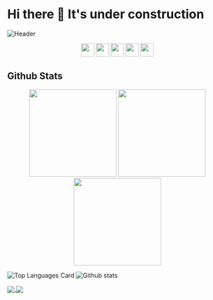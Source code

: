 # Hi there 👋 It's under construction

![Header](https://github.com/shuhanmirza/shuhanmirza/raw/master/assets/header.gif)

<p align='center'>
  <!--<a href="https://dev.to/shuhanmirza"><img height="30" src="https://github.com/shuhanmirza/shuhanmirza/raw/master/assets/dev.png"></a>-->
  <a href="https://www.fb.com/shuhan.mirza"><img height="30" src="https://github.com/shuhanmirza/shuhanmirza/raw/master/assets/facebook.png"></a>
  <a href="https://instagram.com/shuhan.mirza"><img height="30" src="https://github.com/shuhanmirza/shuhanmirza/raw/master/assets/ig.png"></a>
  <a href="https://www.buymeacoffee.com/shuhanmirza"><img height="30" src="https://github.com/shuhanmirza/shuhanmirza/raw/master/assets/coffee.png"></a>
  <a href="https://www.linkedin.com/in/shuhan-mirza"><img height="30" src="https://github.com/shuhanmirza/shuhanmirza/raw/master/assets/linkedin.png"></a>
  <a href="mailto:shuhan.mirza@gmail.com"><img height="30" src="https://github.com/shuhanmirza/shuhanmirza/raw/master/assets/gmail.png"></a>
</p>

## Github Stats

<p align="center">

  <img height="200" src="https://github-readme-stats.vercel.app/api/top-langs/?username=shuhanmirza&hide=html,makefile&bg_color=21223e&title_color=f6c819&text_color=fff&count_private=true&langs_count=5" />

  <img height="200" src="https://github-readme-stats.vercel.app/api?username=shuhanmirza&bg_color=21223e&title_color=f6c819&text_color=fff&show_icons=true&icon_color=fff&count_private=true" />

  <img  height="200" src="https://github-profile-trophy.vercel.app/?username=shuhanmirza&theme=gruvbox&column=3&margin-w=5&margin-h=5&count_private=true"/>

</p>



![Top Languages Card](https://github-readme-stats.vercel.app/api/top-langs/?username=shuhanmirza&hide=html,makefile&theme=dark&count_private=true&langs_count=5)
![Github stats](https://github-readme-stats.vercel.app/api?username=shuhanmirza&bg_color=30,e96443,904e95&title_color=fff&text_color=fff&show_icons=true&icon_color=fff&count_private=true)

<a href="https://github.com/shuhanmirza/shuhanmirza">
  <img align="center" src="https://github-readme-stats.vercel.app/api/pin/?username=shuhanmirza&repo=shuhanmirza" />
</a>
<a href="https://github.com/anuraghazra/convoychat">
  <img align="center" src="https://github-readme-stats.vercel.app/api/pin/?username=shuhanmirza&repo=shuhanmirza" />
</a>

<!--
**shuhanmirza/shuhanmirza** is a ✨ _special_ ✨ repository because its `README.md` (this file) appears on your GitHub profile.

Here are some ideas to get you started:

- 🔭 I’m currently working on ...
- 🌱 I’m currently learning ...
- 👯 I’m looking to collaborate on ...
- 🤔 I’m looking for help with ...
- 💬 Ask me about ...
- 📫 How to reach me: ...
- 😄 Pronouns: ...
- ⚡ Fun fact: ...
-->

